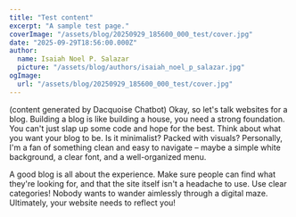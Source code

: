 ```yaml
---
title: "Test content"
excerpt: "A sample test page."
coverImage: "/assets/blog/20250929_185600_000_test/cover.jpg"
date: "2025-09-29T18:56:00.000Z"
author:
  name: Isaiah Noel P. Salazar
  picture: "/assets/blog/authors/isaiah_noel_p_salazar.jpg"
ogImage:
  url: "/assets/blog/20250929_185600_000_test/cover.jpg"
---
```


(content generated by Dacquoise Chatbot) Okay, so let's talk websites for a blog. Building a blog is like building a house, you need a strong foundation. You can't just slap up some code and hope for the best. Think about what you want your blog to be. Is it minimalist? Packed with visuals? Personally, I'm a fan of something clean and easy to navigate – maybe a simple white background, a clear font, and a well-organized menu.

A good blog is all about the experience. Make sure people can find what they're looking for, and that the site itself isn't a headache to use. Use clear categories! Nobody wants to wander aimlessly through a digital maze. Ultimately, your website needs to reflect you!